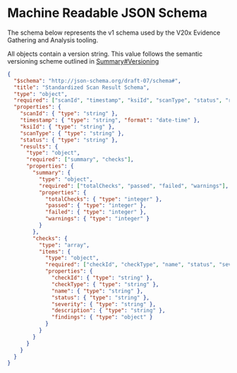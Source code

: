 # Machine Readable JSON Schema

The schema below represents the v1 schema used by the V20x Evidence Gathering and Analysis tooling.

All objects contain a version string. This value follows the semantic versioning scheme outlined in [Summary#Versioning](./README.md#Versioning)

```json
{
  "$schema": "http://json-schema.org/draft-07/schema#",
  "title": "Standardized Scan Result Schema",
  "type": "object",
  "required": ["scanId", "timestamp", "ksiId", "scanType", "status", "results"],
  "properties": {
    "scanId": { "type": "string" },
    "timestamp": { "type": "string", "format": "date-time" },
    "ksiId": { "type": "string" },
    "scanType": { "type": "string" },
    "status": { "type": "string" },
    "results": {
      "type": "object",
      "required": ["summary", "checks"],
      "properties": {
        "summary": {
          "type": "object",
          "required": ["totalChecks", "passed", "failed", "warnings"],
          "properties": {
            "totalChecks": { "type": "integer" },
            "passed": { "type": "integer" },
            "failed": { "type": "integer" },
            "warnings": { "type": "integer" }
          }
        },
        "checks": {
          "type": "array",
          "items": {
            "type": "object",
            "required": ["checkId", "checkType", "name", "status", "severity", "description", "findings"],
            "properties": {
              "checkId": { "type": "string" },
              "checkType": { "type": "string" },
              "name": { "type": "string" },
              "status": { "type": "string" },
              "severity": { "type": "string" },
              "description": { "type": "string" },
              "findings": { "type": "object" }
            }
          }
        }
      }
    }
  }
}
```